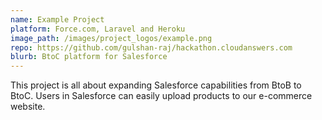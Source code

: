 ```yaml
---
name: Example Project
platform: Force.com, Laravel and Heroku
image_path: /images/project_logos/example.png
repo: https://github.com/gulshan-raj/hackathon.cloudanswers.com
blurb: BtoC platform for Salesforce
---
```

This project is all about expanding Salesforce capabilities from BtoB to BtoC. Users in Salesforce can easily upload products to our e-commerce website. 

